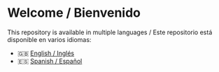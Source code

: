# Welcome / Bienvenido

This repository is available in multiple languages / Este repositorio está disponible en varios idiomas:

- 🇬🇧 [English / Inglés](docs/en/README.md)
- 🇪🇸 [Spanish / Español](docs/es/README.md)
